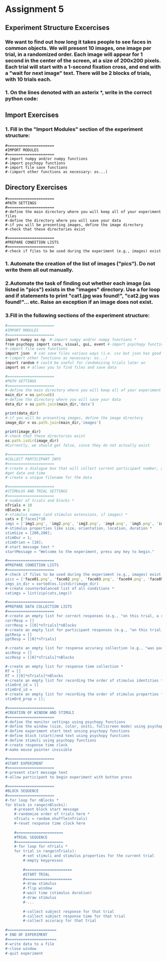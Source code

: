 # Assignment 5

## Experiment Structure Excercises 
### We want to find out how long it takes people to see faces in common objects. We will present 10 images, one image per trial, in a randomized order. Each image will appear for 1 second in the center of the screen, at a size of 200x200 pixels. Each trial will start with a 1-second fixation cross, and end with a "wait for next image" text. There will be 2 blocks of trials, with 10 trials each.

### 1. On the lines denoted with an asterix *, write in the correct python code:

## Import Exercises 

### 1. Fill in the "Import Modules" section of the experiment structure: 
```
#=====================
#IMPORT MODULES
#=====================
#-import numpy and/or numpy functions
#-import psychopy functions
#-import file save functions
#-(import other functions as necessary: os...)
```

## Directory Exercises
```
#=====================
#PATH SETTINGS
#=====================
#-define the main directory where you will keep all of your experiment files
#-define the directory where you will save your data
#-if you will be presenting images, define the image directory
#-check that these directories exist

#=====================
#PREPARE CONDITION LISTS
#=====================
#-check if files to be used during the experiment (e.g., images) exist
```
### 1. Automate the creation of the list of images ("pics"). Do not write them all out manually.
### 2.Automate the task of finding out whether each image (as listed in "pics") exists in the "images" directory. Use a for loop and if statements to print "cat1.jpg was found!", "cat2.jpg was found!"... etc. Raise an exception if an image does not exist.
### 3.Fill in the following sections of the experiment structure:

```ruby
#=====================
#IMPORT MODULES
#=====================
import numpy as np  #-import numpy and/or numpy functions *
from psychopy import core, visual, gui, event #-import psychopy functions
#-import file save functions
import json  # can save files various ways (i.e. csv but json has good cross platform readability) 
#-(import other functions as necessary: os...)
import random # could be useful for randomizing trials later on 
import os # allows you to find files and save data

#=====================
#PATH SETTINGS
#=====================
#-define the main directory where you will keep all of your experiment files
main_dir = os.getcwd()
#-define the directory where you will save your data
data_dir = os.path.join(main_dir,'data')

print(data_dir)
#-if you will be presenting images, define the image directory
image_dir = os.path.join(main_dir,'images')

print(image_dir)
#-check that these directories exist
os.path.isdir(image_dir)
#Currently, we should get false, since they do not actually exist

#=====================
#COLLECT PARTICIPANT INFO
#=====================
#-create a dialogue box that will collect current participant number, age, gender, handedness
#get date and time
#-create a unique filename for the data

#=====================
#STIMULUS AND TRIAL SETTINGS
#=====================
#-number of trials and blocks *
nTrials = 10 
nBlocks = 2
#-stimulus names (and stimulus extensions, if images) *
cats = ['faces]*10
imgs = ['img1.png', 'img2.png', 'img3.png', 'img4.png', 'img5.png', 'img6.png', 'img7.png', 'img8.png', 'img9.png', 'img10.png'] 
#-stimulus properties like size, orientation, location, duration *
stimSize = [200,200];
stimDur = 1;
stimOrien = [10];
#-start message text *
startMessage = "Welcome to the experiment, press any key to begin."

#=====================
#PREPARE CONDITION LISTS
#=====================
#-check if files to be used during the experiment (e.g., images) exist
pics = ['face01.png', 'face02.png', 'face03.png', 'face04.png', 'face05.png', 'face06.png', 'face07.png', 'face08.png', 'face09.png', 'face10.png']
imgs_in_dir = sorted(os.listdir(image_dir)
#-create counterbalanced list of all conditions *
catimgs = list(zip(cats,imgs))

#=====================
#PREPARE DATA COLLECTION LISTS
#=====================
#-create an empty list for correct responses (e.g., "on this trial, a response of X is correct") *
corrResp = []
corrResp = [[0]*nTrials]*nBlocks
#-create an empty list for participant responses (e.g., "on this trial, response was a X") *
pptResp = []
pptResp = [[0]*nTrials] 

#-create an empty list for response accuracy collection (e.g., "was participant correct?") *
accResp = []
accResp = [[0]*nTrials]*nBlocks

#-create an empty list for response time collection *
RT = []
RT = [[0]*nTrials]*nBlocks
#-create an empty list for recording the order of stimulus identities *
stimOrd_id = []
stimOrd_id =
#-create an empty list for recording the order of stimulus properties *
stimOrd_prop = [];

#=====================
#CREATION OF WINDOW AND STIMULI
#=====================
#-define the monitor settings using psychopy functions
#-define the window (size, color, units, fullscreen mode) using psychopy functions
#-define experiment start text unsing psychopy functions
#-define block (start)/end text using psychopy functions
#-define stimuli using psychopy functions
#-create response time clock
#-make mouse pointer invisible

#=====================
#START EXPERIMENT
#=====================
#-present start message text
#-allow participant to begin experiment with button press

#=====================
#BLOCK SEQUENCE
#=====================
#-for loop for nBlocks *
for block in range(nBlocks):
    #-present block start message
    #-randomize order of trials here *
    nTrials = random.shuffle(nTrials)
    #-reset response time clock here
    
    #=====================
    #TRIAL SEQUENCE
    #=====================    
    #-for loop for nTrials *
    for trial in range(nTrials):
        #-set stimuli and stimulus properties for the current trial
        #-empty keypresses
        
        #=====================
        #START TRIAL
        #=====================   
        #-draw stimulus
        #-flip window
        #-wait time (stimulus duration)
        #-draw stimulus
        #-...
        
        #-collect subject response for that trial
        #-collect subject response time for that trial
        #-collect accuracy for that trial
        
#======================
# END OF EXPERIMENT
#======================        
#-write data to a file
#-close window
#-quit experiment
```









